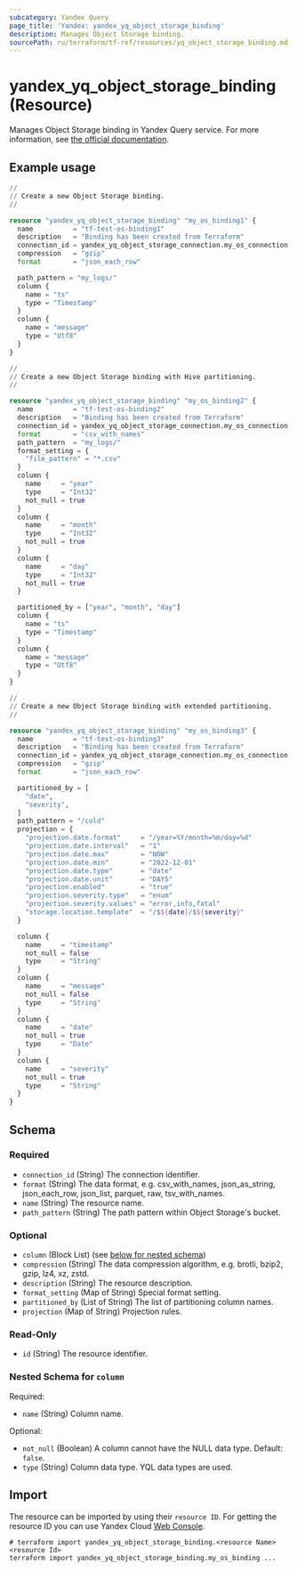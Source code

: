 ```yaml
---
subcategory: Yandex Query
page_title: 'Yandex: yandex_yq_object_storage_binding'
description: Manages Object Storage binding.
sourcePath: ru/terraform/tf-ref/resources/yq_object_storage_binding.md
---
```


# yandex_yq_object_storage_binding (Resource)

Manages Object Storage binding in Yandex Query service. For more information, see [the official documentation](https://yandex.cloud/docs/query/concepts/glossary#Binding).

## Example usage

```terraform
//
// Create a new Object Storage binding.
//

resource "yandex_yq_object_storage_binding" "my_os_binding1" {
  name          = "tf-test-os-binding1"
  description   = "Binding has been created from Terraform"
  connection_id = yandex_yq_object_storage_connection.my_os_connection.id
  compression   = "gzip"
  format        = "json_each_row"

  path_pattern = "my_logs/"
  column {
    name = "ts"
    type = "Timestamp"
  }
  column {
    name = "message"
    type = "Utf8"
  }
}
```

```terraform
//
// Create a new Object Storage binding with Hive partitioning.
//

resource "yandex_yq_object_storage_binding" "my_os_binding2" {
  name          = "tf-test-os-binding2"
  description   = "Binding has been created from Terraform"
  connection_id = yandex_yq_object_storage_connection.my_os_connection.id
  format        = "csv_with_names"
  path_pattern  = "my_logs/"
  format_setting = {
    "file_pattern" = "*.csv"
  }
  column {
    name     = "year"
    type     = "Int32"
    not_null = true
  }
  column {
    name     = "month"
    type     = "Int32"
    not_null = true
  }
  column {
    name     = "day"
    type     = "Int32"
    not_null = true
  }

  partitioned_by = ["year", "month", "day"]
  column {
    name = "ts"
    type = "Timestamp"
  }
  column {
    name = "message"
    type = "Utf8"
  }
}
```

```terraform
//
// Create a new Object Storage binding with extended partitioning.
//

resource "yandex_yq_object_storage_binding" "my_os_binding3" {
  name          = "tf-test-os-binding3"
  description   = "Binding has been created from Terraform"
  connection_id = yandex_yq_object_storage_connection.my_os_connection.id
  compression   = "gzip"
  format        = "json_each_row"

  partitioned_by = [
    "date",
    "severity",
  ]
  path_pattern = "/cold"
  projection = {
    "projection.date.format"     = "/year=%Y/month=%m/day=%d"
    "projection.date.interval"   = "1"
    "projection.date.max"        = "NOW"
    "projection.date.min"        = "2022-12-01"
    "projection.date.type"       = "date"
    "projection.date.unit"       = "DAYS"
    "projection.enabled"         = "true"
    "projection.severity.type"   = "enum"
    "projection.severity.values" = "error,info,fatal"
    "storage.location.template"  = "/$${date}/$${severity}"
  }

  column {
    name     = "timestamp"
    not_null = false
    type     = "String"
  }
  column {
    name     = "message"
    not_null = false
    type     = "String"
  }
  column {
    name     = "date"
    not_null = true
    type     = "Date"
  }
  column {
    name     = "severity"
    not_null = true
    type     = "String"
  }
}
```

<!-- schema generated by tfplugindocs -->
## Schema

### Required

- `connection_id` (String) The connection identifier.
- `format` (String) The data format, e.g. csv_with_names, json_as_string, json_each_row, json_list, parquet, raw, tsv_with_names.
- `name` (String) The resource name.
- `path_pattern` (String) The path pattern within Object Storage's bucket.

### Optional

- `column` (Block List) (see [below for nested schema](#nestedblock--column))
- `compression` (String) The data compression algorithm, e.g. brotli, bzip2, gzip, lz4, xz, zstd.
- `description` (String) The resource description.
- `format_setting` (Map of String) Special format setting.
- `partitioned_by` (List of String) The list of partitioning column names.
- `projection` (Map of String) Projection rules.

### Read-Only

- `id` (String) The resource identifier.

<a id="nestedblock--column"></a>
### Nested Schema for `column`

Required:

- `name` (String) Column name.

Optional:

- `not_null` (Boolean) A column cannot have the NULL data type. Default: `false`.
- `type` (String) Column data type. YQL data types are used.

## Import

The resource can be imported by using their `resource ID`. For getting the resource ID you can use Yandex Cloud [Web Console](https://console.yandex.cloud).

```shell
# terraform import yandex_yq_object_storage_binding.<resource Name> <resource Id>
terraform import yandex_yq_object_storage_binding.my_os_binding ...
```
